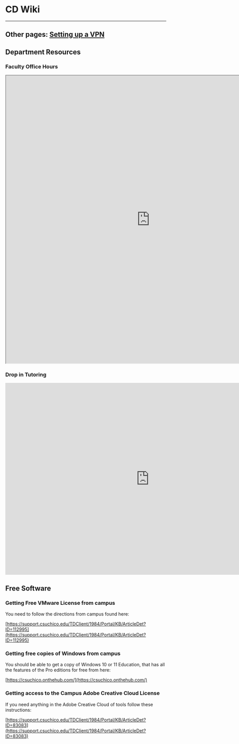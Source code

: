 # CD Wiki

---
Other pages: [Setting up a VPN](/vpn)
---

## Department Resources
### Faculty Office Hours

<iframe height="900" src="https://docs.google.com/spreadsheets/d/e/2PACX-1vT_fiF7m2C69dW6_EbLw34q6S186ApXeZqC2CX4lphgA7dR5arNHL0oMpxwr--nhEWebYVHtkX3UKQG/pubhtml?gid=0&amp;single=true&amp;widget=true&amp;headers=false" title="faculty hours" width="900"></iframe>

### Drop in Tutoring

<iframe src="https://calendar.google.com/calendar/embed?src=05e9dda7c6209714f0b1dcf8e9076a94963848a9ccc4ed8352e7b89aa5983778%40group.calendar.google.com&ctz=America%2FLos_Angeles" style="border: 0" width="900" height="600" frameborder="0" scrolling="no"></iframe>


## Free Software
### Getting Free VMware License from campus

You need to follow the directions from campus found here:

[https://support.csuchico.edu/TDClient/1984/Portal/KB/ArticleDet?ID=112995](https://support.csuchico.edu/TDClient/1984/Portal/KB/ArticleDet?ID=112995)

### Getting free copies of Windows from campus

You should be able to get a copy of Windows 10 or 11 Education, that has all the features of the Pro editions for free from here:

[https://csuchico.onthehub.com/](https://csuchico.onthehub.com/)

### Getting access to the Campus Adobe Creative Cloud License

If you need anything in the Adobe Creative Cloud of tools follow these instructions:

[https://support.csuchico.edu/TDClient/1984/Portal/KB/ArticleDet?ID=83083](https://support.csuchico.edu/TDClient/1984/Portal/KB/ArticleDet?ID=83083)
